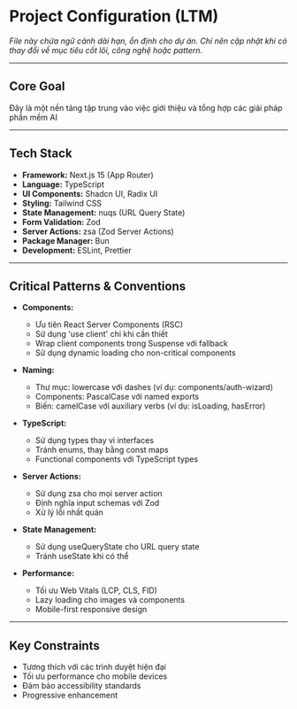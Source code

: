 # Project Configuration (LTM)

*File này chứa ngữ cảnh dài hạn, ổn định cho dự án.*
*Chỉ nên cập nhật khi có thay đổi về mục tiêu cốt lõi, công nghệ hoặc pattern.*

---

## Core Goal

Đây là một nền tảng tập trung vào việc giới thiệu và tổng hợp các giải pháp phần mềm AI 

---

## Tech Stack

* **Framework:** Next.js 15 (App Router)
* **Language:** TypeScript
* **UI Components:** Shadcn UI, Radix UI
* **Styling:** Tailwind CSS
* **State Management:** nuqs (URL Query State)
* **Form Validation:** Zod
* **Server Actions:** zsa (Zod Server Actions)
* **Package Manager:** Bun
* **Development:** ESLint, Prettier

---

## Critical Patterns & Conventions

* **Components:**
  * Ưu tiên React Server Components (RSC)
  * Sử dụng 'use client' chỉ khi cần thiết
  * Wrap client components trong Suspense với fallback
  * Sử dụng dynamic loading cho non-critical components

* **Naming:**
  * Thư mục: lowercase với dashes (ví dụ: components/auth-wizard)
  * Components: PascalCase với named exports
  * Biến: camelCase với auxiliary verbs (ví dụ: isLoading, hasError)

* **TypeScript:**
  * Sử dụng types thay vì interfaces
  * Tránh enums, thay bằng const maps
  * Functional components với TypeScript types

* **Server Actions:**
  * Sử dụng zsa cho mọi server action
  * Định nghĩa input schemas với Zod
  * Xử lý lỗi nhất quán

* **State Management:**
  * Sử dụng useQueryState cho URL query state
  * Tránh useState khi có thể

* **Performance:**
  * Tối ưu Web Vitals (LCP, CLS, FID)
  * Lazy loading cho images và components
  * Mobile-first responsive design

---

## Key Constraints

* Tương thích với các trình duyệt hiện đại
* Tối ưu performance cho mobile devices
* Đảm bảo accessibility standards
* Progressive enhancement